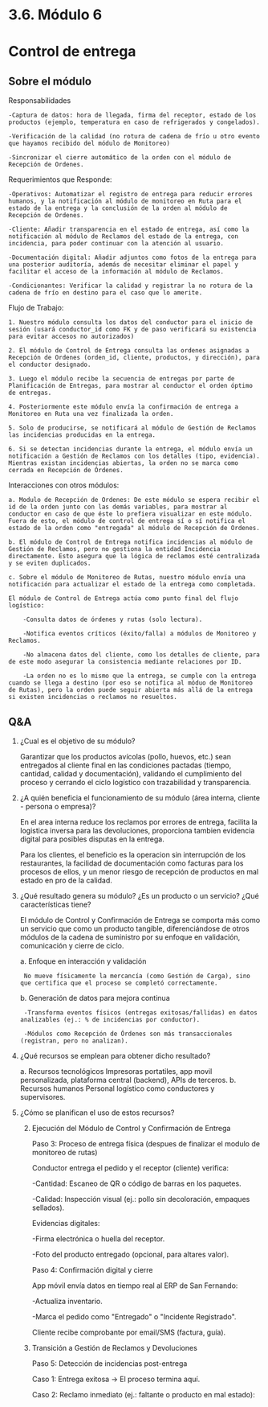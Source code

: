 # 3.6. Módulo 6

# Control de entrega

## Sobre el módulo

Responsabilidades

    -Captura de datos: hora de llegada, firma del receptor, estado de los productos (ejemplo, temperatura en caso de refrigerados y congelados).

    -Verificación de la calidad (no rotura de cadena de frío u otro evento que hayamos recibido del módulo de Monitoreo)

    -Sincronizar el cierre automático de la orden con el módulo de Recepción de Ordenes.

Requerimientos que Responde:

    -Operativos: Automatizar el registro de entrega para reducir errores humanos, y la notificación al módulo de monitoreo en Ruta para el estado de la entrega y la conclusión de la orden al módulo de Recepción de Ordenes.

    -Cliente: Añadir transparencia en el estado de entrega, así como la notificación al módulo de Reclamos del estado de la entrega, con incidencia, para poder continuar con la atención al usuario.

    -Documentación digital: Añadir adjuntos como fotos de la entrega para una posterior auditoría, además de necesitar eliminar el papel y facilitar el acceso de la información al módulo de Reclamos.

    -Condicionantes: Verificar la calidad y registrar la no rotura de la cadena de frío en destino para el caso que lo amerite.

Flujo de Trabajo:

    1. Nuestro módulo consulta los datos del conductor para el inicio de sesión (usará conductor_id como FK y de paso verificará su existencia para evitar accesos no autorizados)

    2. El módulo de Control de Entrega consulta las ordenes asignadas a Recepción de Ordenes (orden_id, cliente, productos, y dirección), para el conductor designado.

    3. Luego el módulo recibe la secuencia de entregas por parte de Planificación de Entregas, para mostrar al conductor el orden óptimo de entregas.

    4. Posteriormente este módulo envía la confirmación de entrega a Monitoreo en Ruta una vez finalizada la orden.

    5. Solo de producirse, se notificará al módulo de Gestión de Reclamos las incidencias producidas en la entrega.

    6. Si se detectan incidencias durante la entrega, el módulo envía un notificación a Gestión de Reclamos con los detalles (tipo, evidencia). Mientras existan incidencias abiertas, la orden no se marca como cerrada en Recepción de Órdenes.

Interacciones con otros módulos:

    a. Modulo de Recepción de Ordenes: De este módulo se espera recibir el id de la orden junto con las demás variables, para mostrar al conductor en caso de que éste lo prefiera visualizar en este módulo. Fuera de esto, el módulo de control de entrega sí o sí notifica el estado de la orden como "entregada" al módulo de Recepción de Ordenes.

    b. El módulo de Control de Entrega notifica incidencias al módulo de Gestión de Reclamos, pero no gestiona la entidad Incidencia directamente. Esto asegura que la lógica de reclamos esté centralizada y se eviten duplicados.

    c. Sobre el módulo de Monitoreo de Rutas, nuestro módulo envía una notificación para actualizar el estado de la entrega como completada.
    
    El módulo de Control de Entrega actúa como punto final del flujo logístico:

        -Consulta datos de órdenes y rutas (solo lectura).

        -Notifica eventos críticos (éxito/falla) a módulos de Monitoreo y Reclamos.

        -No almacena datos del cliente, como los detalles de cliente, para de este modo asegurar la consistencia mediante relaciones por ID.
        
        -La orden no es lo mismo que la entrega, se cumple con la entrega cuando se llega a destino (por eso se notifica al móduo de Monitoreo de Rutas), pero la orden puede seguir abierta más allá de la entrega si existen incidencias o reclamos no resueltos.


## Q&A

1. ¿Cual es el objetivo de su módulo?

    Garantizar que los productos avícolas (pollo, huevos, etc.) sean entregados al cliente final en las condiciones pactadas (tiempo, cantidad, calidad y documentación), validando el cumplimiento del proceso y cerrando el ciclo logístico con trazabilidad y transparencia.

2. ¿A quién beneficia el funcionamiento de su módulo (área interna, cliente - persona o empresa)?
    
    En el area interna reduce los reclamos por errores de entrega, facilita la logistica inversa para las devoluciones, proporciona tambien evidencia digital para posibles disputas en la entrega.

    Para los clientes, el beneficio es la operacion sin interrupción de los restaurantes, la facilidad de documentación como facturas para los procesos de ellos, y un menor riesgo de recepción de productos en mal estado en pro de la calidad.

3. ¿Qué resultado genera su módulo? ¿Es un producto o un servicio? ¿Qué características tiene?

    El módulo de Control y Confirmación de Entrega se comporta más como un servicio que como un producto tangible, diferenciándose de otros módulos de la cadena de suministro por su enfoque en validación, comunicación y cierre de ciclo.

    a. Enfoque en interacción y validación

        No mueve físicamente la mercancía (como Gestión de Carga), sino que certifica que el proceso se completó correctamente.

    b. Generación de datos para mejora continua

        -Transforma eventos físicos (entregas exitosas/fallidas) en datos analizables (ej.: % de incidencias por conductor).

        -Módulos como Recepción de Órdenes son más transaccionales (registran, pero no analizan).

4. ¿Qué recursos se emplean para obtener dicho resultado?

    a. Recursos tecnológicos
        Impresoras portatiles, app movil personalizada, plataforma central (backend), APIs de terceros.
    b. Recursos humanos
        Personal logístico como conductores y supervisores.

5. ¿Cómo se planifican el uso de estos recursos?

    2. Ejecución del Módulo de Control y Confirmación de Entrega

        Paso 3: Proceso de entrega física (despues de finalizar el modulo de monitoreo de rutas)

        Conductor entrega el pedido y el receptor (cliente) verifica:

        -Cantidad: Escaneo de QR o código de barras en los paquetes.

        -Calidad: Inspección visual (ej.: pollo sin decoloración, empaques sellados).

        Evidencias digitales:

        -Firma electrónica o huella del receptor.

        -Foto del producto entregado (opcional, para altares valor).

        Paso 4: Confirmación digital y cierre

        App móvil envía datos en tiempo real al ERP de San Fernando:

        -Actualiza inventario.

        -Marca el pedido como "Entregado" o "Incidente Registrado".

        Cliente recibe comprobante por email/SMS (factura, guía).

    3. Transición a Gestión de Reclamos y Devoluciones

        Paso 5: Detección de incidencias post-entrega

        Caso 1: Entrega exitosa → El proceso termina aquí.

        Caso 2: Reclamo inmediato (ej.: faltante o producto en mal estado):



